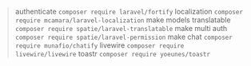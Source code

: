 > authenticate
`composer require laravel/fortify`
> localization
`composer require mcamara/laravel-localization`
> make models translatable
`composer require spatie/laravel-translatable`
> make multi auth
`composer require spatie/laravel-permission`
> make chat
`composer require munafio/chatify`
> livewire
`composer require livewire/livewire`
> toastr
`composer require yoeunes/toastr`
